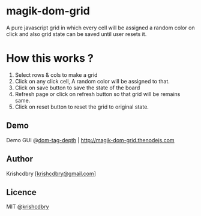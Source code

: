 # magik-dom-grid
A pure javascript grid in which every cell will be assigned a random color on click and also grid state can be saved until user resets it.


# How this works ?
1. Select rows & cols to make a grid
2. Click on any click cell, A random color will be assigned to that.
3. Click on save button to save the state of the board
4. Refresh page or click on refresh button so that grid will be remains same.
5. Click on reset button to reset the grid to original state.


## Demo
Demo GUI @[dom-tag-depth](http://magik-dom-grid.thenodejs.com)
| http://magik-dom-grid.thenodejs.com

## Author
Krishcdbry [krishcdbry@gmail.com]

## Licence
MIT @[krishcdbry](krishcdbry.com)
